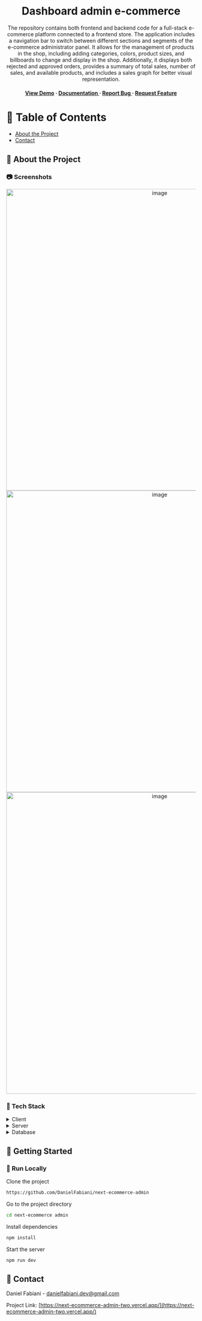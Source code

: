 <div align='center'>

<h1>Dashboard admin e-commerce</h1>
<p>The repository contains both frontend and backend code for a full-stack e-commerce platform connected to a frontend store. The application includes a navigation bar to switch between different sections and segments of the e-commerce administrator panel. It allows for the management of products in the shop, including adding categories, colors, product sizes, and billboards to change and display in the shop. Additionally, it displays both rejected and approved orders, provides a summary of total sales, number of sales, and available products, and includes a sales graph for better visual representation.</p>

<h4> <a href=https://next-ecommerce-admin-two.vercel.app/>View Demo</a> <span> · </span> <a href="https://github.com/DanielFabiai/next-ecommerce-admin/blob/master/README.md"> Documentation </a> <span> · </span> <a href="https://github.com/DanielFabiai/next-ecommerce-admin/issues"> Report Bug </a> <span> · </span> <a href="https://github.com/DanielFabiai/next-ecommerce-admin/issues"> Request Feature </a> </h4>

</div>

# :notebook_with_decorative_cover: Table of Contents

- [About the Project](#star2-about-the-project)
- [Contact](#handshake-contact)

## :star2: About the Project

### :camera: Screenshots

<div align="center"> <a href="https://next-ecommerce-admin-two.vercel.app/"><img src="https://live.staticflickr.com/65535/53338686310_0173bf090a_k.jpg" alt='image' width='800'/></a> </div>
<div align="center"> <a href="https://next-ecommerce-admin-two.vercel.app/"><img src="https://live.staticflickr.com/65535/53338686305_59e7f40a0e_k.jpg" alt='image' width='800'/></a> </div>
<div align="center"> <a href="https://next-ecommerce-admin-two.vercel.app/"><img src="https://live.staticflickr.com/65535/53338455448_d82b99d408_k.jpg" alt='image' width='800'/></a> </div>

### :space_invader: Tech Stack

<details> <summary>Client</summary> <ul>
<li><a href="">Next Js</a></li>
<li><a href="">react Js</a></li>
<li><a href="">Tailwind Css</a></li>
<li><a href="">Shadcn-ui</a></li>
<li><a href="">Clerk authentication</a></li>
<li><a href="">Zustand</a></li>
<li><a href="">React hook form</a></li>
<li><a href="">Zod validations</a></li>
<li><a href="">Cloudinary</a></li>
<li><a href="">Next cloudinary pakage</a></li>
<li><a href="">Stripe</a></li>
<li><a href="">Rechart</a></li>
</ul> </details>
<details> <summary>Server</summary> <ul>
<li><a href="">Next Js</a></li>
<li><a href="">Node Js</a></li>
</ul> </details>
<details> <summary>Database</summary> <ul>
<li><a href="">MySQL</a></li>
<li><a href="">Prisma</a></li>
<li><a href="">PlanetSacle</a></li>
</ul> </details>

## :toolbox: Getting Started

### :running: Run Locally

Clone the project

```bash
https://github.com/DanielFabiani/next-ecommerce-admin
```

Go to the project directory

```bash
cd next-ecommerce admin
```

Install dependencies

```bash
npm install
```

Start the server

```bash
npm run dev
```

## :handshake: Contact

Daniel Fabiani - danielfabiani.dev@gmail.com

Project Link: [https://next-ecommerce-admin-two.vercel.app/](https://next-ecommerce-admin-two.vercel.app/)
